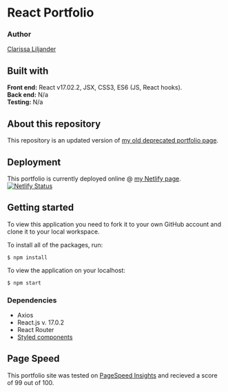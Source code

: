 # React Portfolio
### Author  
[Clarissa Liljander](https://github.com/clalil)
## Built with  
**Front end:** React v17.02.2, JSX, CSS3, ES6 (JS, React hooks).    
**Back end:** N/a  
**Testing:** N/a  

## About this repository  
This repository is an updated version of [my old deprecated portfolio page](http://clarissaliljander.netlify.com/).

## Deployment  
This portfolio is currently deployed online @ [my Netlify page](https://clalil.netlify.app/). [![Netlify Status](https://api.netlify.com/api/v1/badges/fa2d273a-ae15-43b3-9d8c-ef23728d9a64/deploy-status)](https://app.netlify.com/sites/clalil/deploys)

## Getting started  
To view this application you need to fork it to your own GitHub account and clone it to your local workspace.  

To install all of the packages, run:
```
$ npm install
```

To view the application on your localhost:
```
$ npm start
```

### Dependencies
* Axios
* React.js v. 17.0.2
* React Router
* [Styled components](https://styled-components.com/)

## Page Speed  
This portfolio site was tested on [PageSpeed Insights](https://developers.google.com/speed/pagespeed/insights/?url=https%3A%2F%2Fclalil.netlify.app%2F) and recieved a score of 99 out of 100.